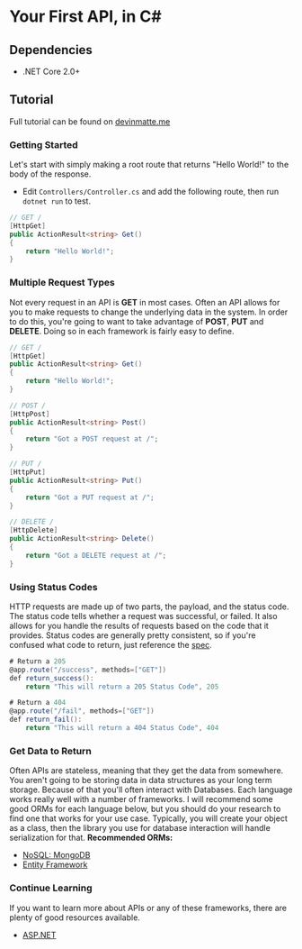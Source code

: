Your First API, in C#
======================

Dependencies
------------

- .NET Core 2.0+

Tutorial
--------

Full tutorial can be found on [devinmatte.me](https://devinmatte.me/tutorial/2018/02/24/intro-to-apis/)


### Getting Started

Let's start with simply making a root route that returns "Hello World!" to the body of the response.

<ul>
<li>Edit <code>Controllers/Controller.cs</code> and add the following route, then run <code>dotnet run</code> to test.</li>
</ul>

```csharp
// GET /
[HttpGet]
public ActionResult<string> Get()
{
    return "Hello World!";
}
```

### Multiple Request Types

Not every request in an API is **GET** in most cases. Often an API allows for you to make requests to change the underlying data in the system. In order to do this, you're going to want to take advantage of **POST**, **PUT** and **DELETE**. Doing so in each framework is fairly easy to define.

```csharp
// GET /
[HttpGet]
public ActionResult<string> Get()
{
    return "Hello World!";
}

// POST /
[HttpPost]
public ActionResult<string> Post()
{
    return "Got a POST request at /";
}

// PUT /
[HttpPut]
public ActionResult<string> Put()
{
    return "Got a PUT request at /";
}

// DELETE /
[HttpDelete]
public ActionResult<string> Delete()
{
    return "Got a DELETE request at /";
}
```

### Using Status Codes

HTTP requests are made up of two parts, the payload, and the status code. The status code tells whether a request was successful, or failed. It also allows for you handle the results of requests based on the code that it provides. Status codes are generally pretty consistent, so if you're confused what code to return, just reference the [spec](https://developer.mozilla.org/en-US/docs/Web/HTTP/Status).

```csharp
# Return a 205
@app.route("/success", methods=["GET"])
def return_success():
    return "This will return a 205 Status Code", 205

# Return a 404
@app.route("/fail", methods=["GET"])
def return_fail():
    return "This will return a 404 Status Code", 404
```

### Get Data to Return

Often APIs are stateless, meaning that they get the data from somewhere. You aren't going to be storing data in data structures as your long term storage. Because of that you'll often interact with Databases. Each language works really well with a number of frameworks. I will recommend some good ORMs for each language below, but you should do your research to find one that works for your use case.
Typically, you will create your object as a class, then the library you use for database interaction will handle serialization for that.
<b>Recommended ORMs:</b>
<ul>
<li><a href="https://docs.mongodb.com/ecosystem/drivers/csharp/">NoSQL: MongoDB</a></li>
<li><a href="https://docs.microsoft.com/en-us/aspnet/entity-framework">Entity Framework</a></li>
</ul>

### Continue Learning

If you want to learn more about APIs or any of these frameworks, there are plenty of good resources available.

- [ASP.NET](https://docs.microsoft.com/en-us/aspnet/core/)
